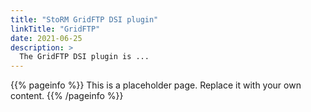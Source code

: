 ```yaml
---
title: "StoRM GridFTP DSI plugin"
linkTitle: "GridFTP"
date: 2021-06-25
description: >
  The GridFTP DSI plugin is ...
---
```


{{% pageinfo %}}
This is a placeholder page. Replace it with your own content.
{{% /pageinfo %}}
